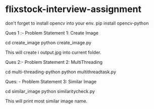 # flixstock-interview-assignment

don't forget to install opencv into your env.
pip install opencv-python

Ques 1 :- Problem Statement 1: Create Image
 
 
 cd create_image
 python create_image.py
 
 This will create i output.jpg into current folder.
 
 Ques 2:- Problem Statement 2: MultiThreading
 
 cd multi-threading-python
 python multithreadtask.py
 
 
 Ques: - Problem Statement 3: Similar Image

cd similar_image
python similaritycheck.py

This will print most similar image name. 

